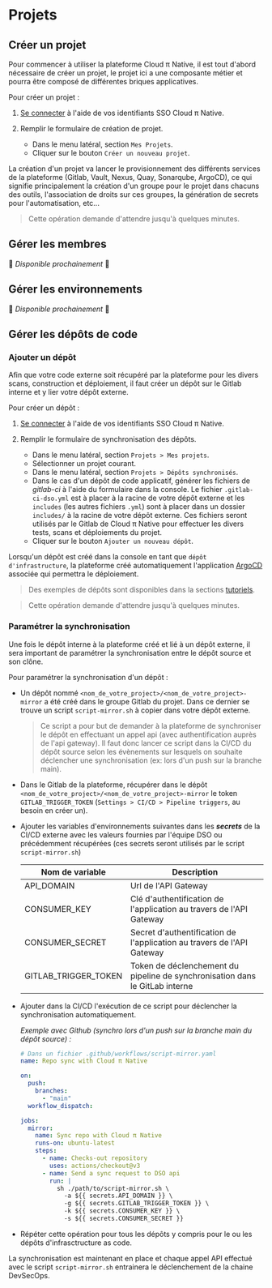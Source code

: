 # Projets

## Créer un projet

Pour commencer à utiliser la plateforme Cloud π Native, il est tout d'abord nécessaire de créer un projet, le projet ici a une composante métier et pourra être composé de différentes briques applicatives.

Pour créer un projet :

1. [Se connecter](/login) à l'aide de vos identifiants SSO Cloud π Native.

2. Remplir le formulaire de création de projet.
    - Dans le menu latéral, section `Mes Projets`.
    - Cliquer sur le bouton `Créer un nouveau projet`.

La création d'un projet va lancer le provisionnement des différents services de la plateforme (Gitlab, Vault, Nexus, Quay, Sonarqube, ArgoCD), ce qui signifie principalement la création d'un groupe pour le projet dans chacuns des outils, l'association de droits sur ces groupes, la génération de secrets pour l'automatisation, etc...
> Cette opération demande d'attendre jusqu'à quelques minutes.


## Gérer les membres

:construction: *Disponible prochainement* :construction: 

## Gérer les environnements

:construction: *Disponible prochainement* :construction: 

## Gérer les dépôts de code

### Ajouter un dépôt

Afin que votre code externe soit récupéré par la plateforme pour les divers scans, construction et déploiement, il faut créer un dépôt sur le Gitlab interne et y lier votre dépôt externe.

Pour créer un dépôt :

1. [Se connecter](/login) à l'aide de vos identifiants SSO Cloud π Native.

2. Remplir le formulaire de synchronisation des dépôts.
    - Dans le menu latéral, section `Projets > Mes projets`.
    - Sélectionner un projet courant.
    - Dans le menu latéral, section `Projets > Dépôts synchronisés`.
    - Dans le cas d'un dépôt de code applicatif, générer les fichiers de *gitlab-ci* à l'aide du formulaire dans la console. Le fichier `.gitlab-ci-dso.yml` est à placer à la racine de votre dépôt externe et les `includes` (les autres fichiers `.yml`) sont à placer dans un dossier `includes/` à la racine de votre dépôt externe. Ces fichiers seront utilisés par le Gitlab de Cloud π Native pour effectuer les divers tests, scans et déploiements du projet.
    - Cliquer sur le bouton `Ajouter un nouveau dépôt`.

Lorsqu'un dépôt est créé dans la console en tant que `dépôt d'infrastructure`, la plateforme créé automatiquement l'application [ArgoCD](https://argo-cd.readthedocs.io/en/stable/) associée qui permettra le déploiement.

> Des exemples de dépôts sont disponibles dans la sections [tutoriels](/doc/tutorials).

> Cette opération demande d'attendre jusqu'à quelques minutes.

### Paramétrer la synchronisation

Une fois le dépôt interne à la plateforme créé et lié à un dépôt externe, il sera important de paramétrer la synchronisation entre le dépôt source et son clône.

Pour paramétrer la synchronisation d'un dépôt :

- Un dépôt nommé `<nom_de_votre_project>/<nom_de_votre_project>-mirror` a été créé dans le groupe Gitlab du projet. Dans ce dernier se trouve un script `script-mirror.sh` à copier dans votre dépôt externe.
  > Ce script a pour but de demander à la plateforme de synchroniser le dépôt en effectuant un appel api (avec authentification auprès de l'api gateway).
  > Il faut donc lancer ce script dans la CI/CD du dépôt source selon les évènements sur lesquels on souhaite déclencher une synchronisation (ex: lors d'un push sur la branche main).

- Dans le Gitlab de la plateforme, récupérer dans le dépôt `<nom_de_votre_project>/<nom_de_votre_project>-mirror` le token `GITLAB_TRIGGER_TOKEN` (`Settings > CI/CD > Pipeline triggers`, au besoin en créer un).

- Ajouter les variables d'environnements suivantes dans les __*secrets*__ de la CI/CD externe avec les valeurs fournies par l'équipe DSO ou précédemment récupérées (ces secrets seront utilisés par le script `script-mirror.sh`)

  | Nom de variable      | Description                                                                  |
  | -------------------- | ---------------------------------------------------------------------------- |
  | API_DOMAIN           | Url de l'API Gateway                                                         |
  | CONSUMER_KEY         | Clé d'authentification de l'application au travers de l'API Gateway          |
  | CONSUMER_SECRET      | Secret d'authentification de l'application au travers de l'API Gateway       |
  | GITLAB_TRIGGER_TOKEN | Token de déclenchement du pipeline de synchronisation dans le GitLab interne |

- Ajouter dans la CI/CD l'exécution de ce script pour déclencher la synchronisation automatiquement.
  
  *Exemple avec Github (synchro lors d'un push sur la branche main du dépôt source) :*

  ```yaml
  # Dans un fichier .github/workflows/script-mirror.yaml
  name: Repo sync with Cloud π Native

  on:
    push:
      branches:
        - "main"
    workflow_dispatch:

  jobs:
    mirror:
      name: Sync repo with Cloud π Native
      runs-on: ubuntu-latest
      steps:
        - name: Checks-out repository
          uses: actions/checkout@v3
        - name: Send a sync request to DSO api
          run: |
            sh ./path/to/script-mirror.sh \
              -a ${{ secrets.API_DOMAIN }} \
              -g ${{ secrets.GITLAB_TRIGGER_TOKEN }} \
              -k ${{ secrets.CONSUMER_KEY }} \
              -s ${{ secrets.CONSUMER_SECRET }}
  ```

- Répéter cette opération pour tous les dépôts y compris pour le ou les dépôts d'infrasctructure as code.

La synchronisation est maintenant en place et chaque appel API effectué avec le script `script-mirror.sh` entrainera le déclenchement de la chaine DevSecOps.
